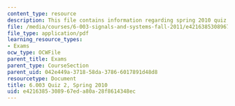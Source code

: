 ```yaml
---
content_type: resource
description: This file contains information regarding spring 2010 quiz 2.
file: /media/courses/6-003-signals-and-systems-fall-2011/e4216385308967eda80a28f8614348ec_MIT6_003F11_S10q2.pdf
file_type: application/pdf
learning_resource_types:
- Exams
ocw_type: OCWFile
parent_title: Exams
parent_type: CourseSection
parent_uid: 042e449a-3718-58da-3786-6017891d48d8
resourcetype: Document
title: 6.003 Quiz 2, Spring 2010
uid: e4216385-3089-67ed-a80a-28f8614348ec
---
```

